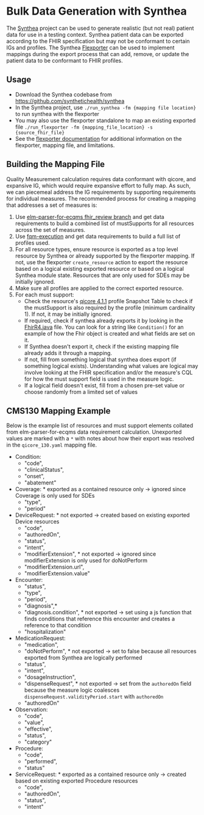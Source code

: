 # Bulk Data Generation with Synthea

The [Synthea](https://github.com/synthetichealth/synthea) project can be used to generate realistic (but not real) patient data for use in a testing context. Synthea patient data can be exported according to the FHIR specification but may not be conformant to certain IGs and profiles. The Synthea [Flexporter](https://github.com/synthetichealth/synthea/wiki/Flexporter) can be used to implement mappings during the export process that can add, remove, or update the patient data to be conformant to FHIR profiles.

## Usage

- Download the Synthea codebase from https://github.com/synthetichealth/synthea
- In the Synthea project, use `./run_synthea -fm {mapping file location}` to run synthea with the flexporter
- You may also use the flexporter standalone to map an existing exported file `./run_flexporter -fm {mapping_file_location} -s {source_fhir_file}`
- See the [flexporter documentation](https://github.com/synthetichealth/synthea/wiki/Flexporter) for additional information on the flexporter, mapping file, and limitations.

## Building the Mapping File
Quality Measurement calculation requires data conformant with qicore, and expansive IG, which would require expansive effort to fully map. As such, we can piecemeal address the IG requirements by supporting requirements for individual measures. The recommended process for creating a mapping that addresses a set of measures is:

1. Use [elm-parser-for-ecqms fhir_review branch](https://github.com/projecttacoma/elm-parser-for-ecqms/tree/fhir_review) and get data requirements to build a combined list of mustSupports for all resources across the set of measures.
2. Use [fqm-execution](https://github.com/projecttacoma/fqm-execution) and get data requirements to build a full list of profiles used.
3. For all resource types, ensure resource is exported as a top level resource by Synthea or already supported by the flexporter mapping. If not, use the flexporter `create_resource` action to export the resource based on a logical existing exported resource or based on a logical Synthea module state. Resources that are only used for SDEs may be initially ignored.
3. Make sure all profiles are applied to the correct exported resource.
4. For each must support:
    - Check the resource's [qicore 4.1.1](https://hl7.org/fhir/us/qicore/STU4.1.1/) profile Snapshot Table to check if the mustSupport is also required by the profile (minimum cardinality 1). If not, it may be initially ignored.
    - If required, check if synthea already exports it by looking in the [FhirR4.java](https://github.com/synthetichealth/synthea/blob/master/src/main/java/org/mitre/synthea/export/FhirR4.java) file. You can look for a string like `Condition()` for an example of how the Fhir object is created and what fields are set on it.
    - If Synthea doesn't export it, check if the existing mapping file already adds it through a mapping.
    - If not, fill from something logical that synthea does export (if something logical exists). Understanding what values are logical may involve looking at the FHIR specification and/or the measure's CQL for how the must support field is used in the measure logic.
    - If a logical field doesn't exist, fill from a chosen pre-set value or choose randomly from a limited set of values 

## CMS130 Mapping Example

Below is the example list of resources and must support elements collated from elm-parser-for-ecqms data requirement calculation. Unexported values are marked with a `*` with notes about how their export was resolved in the `qicore_130.yaml` mapping file.

- Condition:
  - "code",
  - "clinicalStatus",
  - "onset",
  - "abatement"
- Coverage: * exported as a contained resource only -> ignored since Coverage is only used for SDEs
  - "type",
  - "period"
- DeviceRequest: * not exported -> created based on existing exported Device resources
  - "code",
  - "authoredOn",
  - "status",
  - "intent",
  - "modifierExtension", * not exported -> ignored since modifierExtension is only used for doNotPerform
  - "modifierExtension.url",
  - "modifierExtension.value"
- Encounter:
  - "status",
  - "type",
  - "period",
  - "diagnosis",*
   - "diagnosis.condition", * not exported -> set using a js function that finds conditions that reference this encounter and creates a reference to that condition
  - "hospitalization"
- MedicationRequest:
  - "medication",
  - "doNotPerform", * not exported -> set to false because all resources exported from Synthea are logically performed
  - "status",
  - "intent",
  - "dosageInstruction",
  - "dispenseRequest", * not exported -> set from the `authoredOn` field because the measure logic coalesces `dispenseRequest.validityPeriod.start` with `authoredOn`
  - "authoredOn"
- Observation:
  - "code",
  - "value",
  - "effective",
  - "status",
  - "category"
- Procedure:
  - "code",
  - "performed",
  - "status"
- ServiceRequest: * exported as a contained resource only -> created based on existing exported Procedure resources
  - "code",
  - "authoredOn",
  - "status",
  - "intent"
